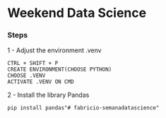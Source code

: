 # Weekend Data Science

### Steps

1 - Adjust the environment .venv 

    CTRL + SHIFT + P
    CREATE ENVIRONMENT(CHOOSE PYTHON)
    CHOOSE .VENV
    ACTIVATE .VENV ON CMD

2 - Install the library Pandas

    pip install pandas"# fabricio-semanadatascience" 
